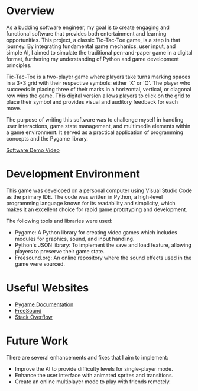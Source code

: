 # Overview

As a budding software engineer, my goal is to create engaging and functional software that provides both entertainment and learning opportunities. This project, a classic Tic-Tac-Toe game, is a step in that journey. By integrating fundamental game mechanics, user input, and simple AI, I aimed to simulate the traditional pen-and-paper game in a digital format, furthering my understanding of Python and game development principles.

Tic-Tac-Toe is a two-player game where players take turns marking spaces in a 3×3 grid with their respective symbols: either 'X' or 'O'. The player who succeeds in placing three of their marks in a horizontal, vertical, or diagonal row wins the game. This digital version allows players to click on the grid to place their symbol and provides visual and auditory feedback for each move.

The purpose of writing this software was to challenge myself in handling user interactions, game state management, and multimedia elements within a game environment. It served as a practical application of programming concepts and the Pygame library.

[Software Demo Video](https://www.loom.com/share/ac4c9630414b4f68953e0d85e7daeb90?sid=09b8e47a-965d-49ca-97b3-4d34bef5cf16)

# Development Environment

This game was developed on a personal computer using Visual Studio Code as the primary IDE. The code was written in Python, a high-level programming language known for its readability and simplicity, which makes it an excellent choice for rapid game prototyping and development.

The following tools and libraries were used:
* Pygame: A Python library for creating video games which includes modules for graphics, sound, and input handling.
* Python's JSON library: To implement the save and load feature, allowing players to preserve their game state.
* Freesound.org: An online repository where the sound effects used in the game were sourced.

# Useful Websites

* [Pygame Documentation](https://www.pygame.org/docs/)
* [FreeSound](https://freesound.org/)
* [Stack Overflow](https://stackoverflow.com/)

# Future Work

There are several enhancements and fixes that I aim to implement:
* Improve the AI to provide difficulty levels for single-player mode.
* Enhance the user interface with animated sprites and transitions.
* Create an online multiplayer mode to play with friends remotely.